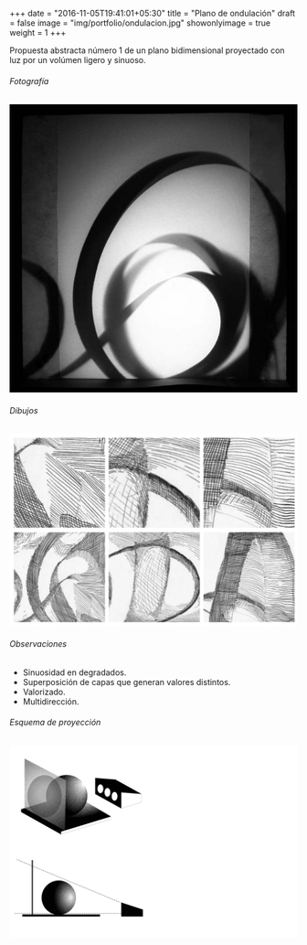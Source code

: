 +++
date = "2016-11-05T19:41:01+05:30"
title = "Plano de ondulación"
draft = false
image = "img/portfolio/ondulacion.jpg"
showonlyimage = true
weight = 1
+++


Propuesta abstracta número 1 de un plano bidimensional proyectado con luz por un volúmen ligero y sinuoso.
<!--more-->

###### Fotografía
![This is me][1]

###### Dibujos
![This is me][2]

###### Observaciones
* Sinuosidad en degradados.
* Superposición de capas que generan valores distintos.
* Valorizado.
* Multidirección.

###### Esquema de proyección

![Esquema luz][3]


[1]: /img/inic2.jpg
[2]: /img/dibuspost2.jpg
[3]: /img/esqlumin2.jpg

